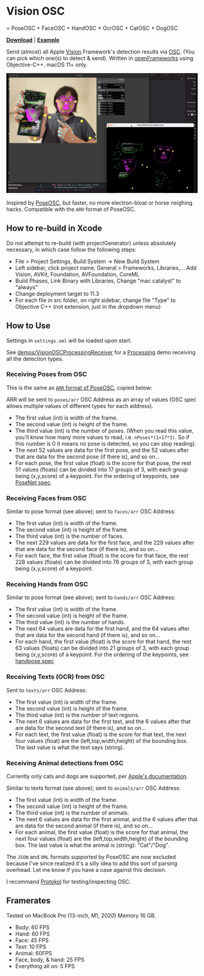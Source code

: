 # Vision OSC

= PoseOSC + FaceOSC + HandOSC + OcrOSC + CatOSC + DogOSC

**[Download](https://github.com/LingDong-/VisionOSC/releases)** | **[Example](demos/VisionOSCProcessingReceiver/VisionOSCProcessingReceiver.pde)**

Send (almost) all Apple [Vision](https://developer.apple.com/documentation/vision) Framework's detection results via [OSC](https://opensoundcontrol.stanford.edu/). (You can pick which one(s) to detect & send). Written in [openFrameworks](https://openframeworks.cc/) using Objective-C++. macOS 11+ only. 

![](screenshots/screenshot000.png)

Inspired by [PoseOSC](https://github.com/LingDong-/PoseOSC), but faster, no more electron-bloat or horse neighing hacks. Compatible with the `ARR` format of PoseOSC.

## How to re-build in Xcode

Do not attempt to re-build (with projectGenerator) unless absolutely necessary, in which case follow the following steps:

- File > Project Settings, Build System -> New Build System
- Left sidebar, click project name, General > Frameworks, Libraries,... Add Vision, AVKit, Foundation, AVFoundation, CoreML
- Build Phases, Link Binary with Libraries, Change "mac catalyst" to "always"
- Change deployment target to 11.3
- For each file in src folder, on right sidebar, change file "Type" to Objective C++ (not extension, just in the dropdown menu)

## How to Use

Settings in `settings.xml` will be loaded upon start.

See [demos/VisionOSCProcessingReceiver](demos/VisionOSCProcessingReceiver) for a [Processing](https://processing.org/) demo receiving all the detection types.

### Receiving Poses from OSC

This is the same as [`ARR` format of PoseOSC](https://github.com/LingDong-/PoseOSC#method-4-arr), copied below:

ARR will be sent to `poses/arr` OSC Address as an array of values (OSC spec allows multiple values of different types for each address).

- The first value (int) is width of the frame.
- The second value (int) is height of the frame.
- The third value (int) is the number of poses. (When you read this value, you'll know how many more values to read, i.e. `nPoses*(1+17*3)`. So if this number is 0 it means no pose is detected, so you can stop reading).
- The next 52 values are data for the first pose, and the 52 values after that are data for the second pose (if there is), and so on...
- For each pose, the first value (float) is the score for that pose, the rest 51 values (floats) can be divided into 17 groups of 3, with each group being (x,y,score) of a keypoint. For the ordering of keypoints, see [PoseNet spec](https://github.com/tensorflow/tfjs-models/tree/master/posenet).

### Receiving Faces from OSC

Similar to pose format (see above); sent to `faces/arr` OSC Address:

- The first value (int) is width of the frame.
- The second value (int) is height of the frame.
- The third value (int) is the number of faces.
- The next 229 values are data for the first face, and the 229 values after that are data for the second face (if there is), and so on...
- For each face, the first value (float) is the score for that face, the rest 228 values (floats) can be divided into 76 groups of 3, with each group being (x,y,score) of a keypoint.

### Receiving Hands from OSC

Similar to pose format (see above); sent to `hands/arr` OSC Address:

- The first value (int) is width of the frame.
- The second value (int) is height of the frame.
- The third value (int) is the number of hands.
- The next 64 values are data for the first hand, and the 64 values after that are data for the second hand (if there is), and so on...
- For each hand, the first value (float) is the score for that hand, the rest 63 values (floats) can be divided into 21 groups of 3, with each group being (x,y,score) of a keypoint. For the ordering of the keypoints, see [handpose spec](https://google.github.io/mediapipe/solutions/hands.html)


### Receiving Texts (OCR) from OSC

Sent to `texts/arr` OSC Address:

- The first value (int) is width of the frame.
- The second value (int) is height of the frame.
- The third value (int) is the number of text regions.
- The next 6 values are data for the first text, and the 6 values after that are data for the second text (if there is), and so on...
- For each text, the first value (float) is the score for that text, the next four values (float) are the (left,top,width,height) of the bounding box. The last value is what the text says (string).

### Receiving Animal detections from OSC

Currently only cats and dogs are supported, per [Apple's documentation](https://developer.apple.com/documentation/vision/vnanimalidentifier).

Similar to texts format (see above); sent to `animals/arr` OSC Address:

- The first value (int) is width of the frame.
- The second value (int) is height of the frame.
- The third value (int) is the number of animals.
- The next 6 values are data for the first animal, and the 6 values after that are data for the second animal (if there is), and so on...
- For each animal, the first value (float) is the score for that animal, the next four values (float) are the (left,top,width,height) of the bounding box. The last value is what the animal is (string): "Cat"/"Dog".

The `JSON` and `XML` formats supported by PoseOSC are now excluded because I've since realized it's a silly idea to add this sort of parsing overhead. Let me know if you have a case against this decision.

I recommand [Protokol](https://hexler.net/protokol) for testing/inspecting OSC.


## Framerates

Tested on MacBook Pro (13-inch, M1, 2020) Memory 16 GB.

- Body: 60 FPS
- Hand: 60 FPS
- Face: 45 FPS
- Text: 10 FPS
- Animal: 60FPS
- Face, body, & hand: 25 FPS
- Everything all on: 5 FPS


